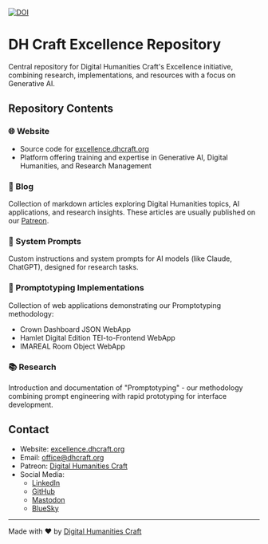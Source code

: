 [![DOI](https://zenodo.org/badge/DOI/10.5281/zenodo.14160876.svg)](https://doi.org/10.5281/zenodo.14160876)

# DH Craft Excellence Repository

Central repository for Digital Humanities Craft's Excellence initiative, combining research, implementations, and resources with a focus on Generative AI.

## Repository Contents

### 🌐 Website
- Source code for [excellence.dhcraft.org](https://excellence.dhcraft.org)
- Platform offering training and expertise in Generative AI, Digital Humanities, and Research Management

### 📝 Blog
Collection of markdown articles exploring Digital Humanities topics, AI applications, and research insights. These articles are usually published on our [Patreon](https://patreon.com/DigitalHumanitiesCraft).

### 🤖 System Prompts
Custom instructions and system prompts for AI models (like Claude, ChatGPT), designed for research tasks.

### 🚀 Promptotyping Implementations
Collection of web applications demonstrating our Promptotyping methodology:
- Crown Dashboard JSON WebApp
- Hamlet Digital Edition TEI-to-Frontend WebApp
- IMAREAL Room Object WebApp

### 📚 Research
Introduction and documentation of "Promptotyping" - our methodology combining prompt engineering with rapid prototyping for interface development.

## Contact

- Website: [excellence.dhcraft.org](https://excellence.dhcraft.org)
- Email: office@dhcraft.org
- Patreon: [Digital Humanities Craft](https://patreon.com/DigitalHumanitiesCraft)
- Social Media:
  - [LinkedIn](https://www.linkedin.com/company/dhcraft)
  - [GitHub](https://github.com/DigitalHumanitiesCraft)
  - [Mastodon](https://fedihum.org/@dhcraft)
  - [BlueSky](https://bsky.app/profile/dhcraft.bsky.social)

---

Made with ❤️ by [Digital Humanities Craft](https://dhcraft.org)
